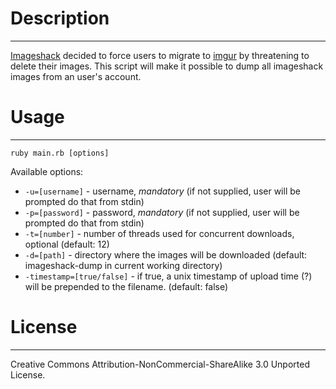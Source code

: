 # Description
- - -
[Imageshack](http://www.imageshack.us) decided to force users to migrate to [imgur](http://imgur.com) by threatening to delete their images. This script will make it possible to dump all imageshack images from an user's account.

# Usage
- - -
`ruby main.rb [options]`

Available options:

* `-u=[username]` - username, *mandatory* (if not supplied, user will be prompted do that from stdin)
* `-p=[password]` - password, *mandatory* (if not supplied, user will be prompted do that from stdin)
* `-t=[number]` - number of threads used for concurrent downloads, optional (default: 12)
* `-d=[path]` - directory where the images will be downloaded (default: imageshack-dump in current working directory)
* `-timestamp=[true/false]` - if true, a unix timestamp of upload time (?) will be prepended to the filename. (default: false)

# License
- - -
Creative Commons Attribution-NonCommercial-ShareAlike 3.0 Unported License.